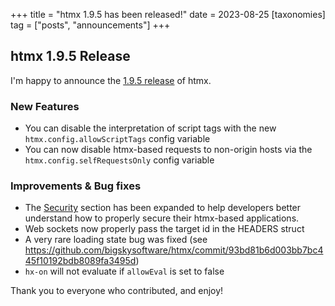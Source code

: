 +++
title = "htmx 1.9.5 has been released!"
date = 2023-08-25
[taxonomies]
tag = ["posts", "announcements"]
+++

## htmx 1.9.5 Release

I'm happy to announce the [1.9.5 release](https://unpkg.com/browse/htmx.org@1.9.5/) of htmx.

### New Features

* You can disable the interpretation of script tags with the new `htmx.config.allowScriptTags` config variable
* You can now disable htmx-based requests to non-origin hosts via the `htmx.config.selfRequestsOnly` config variable

### Improvements & Bug fixes

* The [Security](https://htmecks.org/docs#security) section has been expanded to help developers better understand how to
  properly secure their htmx-based applications.
* Web sockets now properly pass the target id in the HEADERS struct
* A very rare loading state bug was fixed (see https://github.com/bigskysoftware/htmx/commit/93bd81b6d003bb7bc445f10192bdb8089fa3495d)
* `hx-on` will not evaluate if `allowEval` is set to false

Thank you to everyone who contributed, and enjoy!